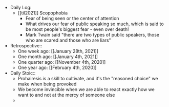 - Daily Log:
    - [[til2021]] Scopophobia
        - Fear of being seen or the center of attention
        - What drives our fear of public speaking so much, which is said to be most people's biggest fear - even over death!
        - Mark Twain said "there are two types of public speakers, those who are scared and those who are liars"
- Retrospective::
    - One week ago: [[January 28th, 2021]]
    - One month ago: [[January 4th, 2021]]
    - One quarter ago: [[November 4th, 2020]]
    - One year ago: [[February 4th, 2020]]
- Daily Stoic::
    - Prohairesis is a skill to cultivate, and it's the "reasoned choice" we make when being provoked
    - We become invincible when we are able to react exactly how we want to and not at the mercy of someone else
    -
